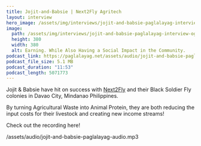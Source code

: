 ```yaml
---
title: Jojit-and-Babsie | Next2Fly Agritech
layout: interview
hero_image: /assets/img/interviews/jojit-and-babsie-paglalayag-interview.jpg
image: 
  path: /assets/img/interviews/jojit-and-babsie-paglalayag-interview-og.jpg
  height: 380
  width: 380
  alt: Earning. While Also Having a Social Impact in the Community.
podcast_link: https://paglalayag.net/assets/audio/jojit-and-babsie-paglalayag-audio.mp3
podcast_file_size: 5.1 MB
podcast_duration: "11:53"
podcast_length: 5071773
---
```


Jojit & Babsie have hit on success with [Next2Fly](https://www.facebook.com/profile.php?id=61553855591828) and their Black Soldier Fly colonies in Davao City, Mindanao Philippines.  

By turning Agricultural Waste into Animal Protein, they are both reducing the input costs for their livestock and creating new income streams!

Check out the recording here!

/assets/audio/jojit-and-babsie-paglalayag-audio.mp3
